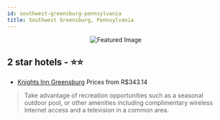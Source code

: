 ```yaml
---
id: southwest-greensburg-pennsylvania
title: Southwest Greensburg, Pennsylvania
---
```


<center><img src="https://i.travelapi.com/hotels/1000000/50000/43600/43572/ac3e5f02_z.jpg" alt="Featured Image" /></center>


##  2 star hotels - ⭐️⭐️

-    [Knights Inn Greensburg](https://us.hurb.com/hotels/southwest-greensburg/knights-inn-greensburg-JNP-JP072987?cmp=18055) Prices from R$343.14
   > Take advantage of recreation opportunities such as a seasonal outdoor pool, or other amenities including complimentary wireless Internet access and a television in a common area.
